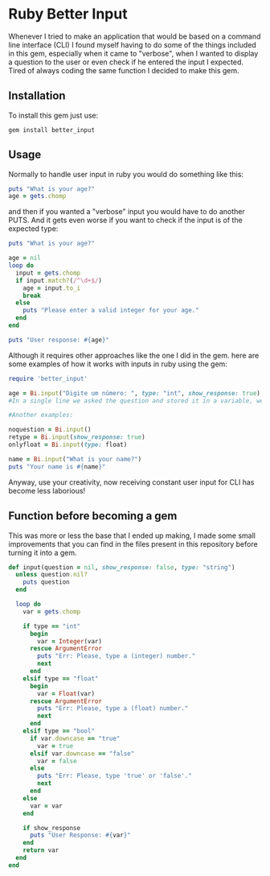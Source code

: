 # Ruby Better Input

Whenever I tried to make an application that would be based on a command line interface (CLI) I found myself having to do some of the things included in this gem, especially when it came to "verbose", when I wanted to display a question to the user or even check if he entered the input I expected. Tired of always coding the same function I decided to make this gem.

## Installation

To install this gem just use:

```shell
gem install better_input
```


## Usage
Normally to handle user input in ruby ​you would do something like this:
```ruby
puts "What is your age?"
age = gets.chomp
```
and then if you wanted a "verbose" input you would have to do another PUTS. And it gets even worse if you want to check if the input is of the expected type:
```ruby
puts "What is your age?"

age = nil
loop do
  input = gets.chomp
  if input.match?(/^\d+$/)
    age = input.to_i
    break
  else
    puts "Please enter a valid integer for your age."
  end
end

puts "User response: #{age}"
```
Although it requires other approaches like the one I did in the gem. here are some examples of how it works with inputs in ruby ​​using the gem:
```ruby
require 'better_input'

age = Bi.input("Digite um número: ", type: "int", show_response: true)
#In a single line we asked the question and stored it in a variable, we made sure it was the type we wanted and we even made the answer appear!
```
```ruby
#Another examples:

noquestion = Bi.input()
retype = Bi.input(show_response: true)
onlyfloat = Bi.input(type: float)

name = Bi.input("What is your name?")
puts "Your name is #{name}"
```
Anyway, use your creativity, now receiving constant user input for CLI has become less laborious!

## Function before becoming a gem
This was more or less the base that I ended up making, I made some small improvements that you can find in the files present in this repository before turning it into a gem.
```ruby
def input(question = nil, show_response: false, type: "string")
  unless question.nil?
    puts question
  end

  loop do
    var = gets.chomp

    if type == "int"
      begin
        var = Integer(var)
      rescue ArgumentError
        puts "Err: Please, type a (integer) number."
        next
      end
    elsif type == "float"
      begin
        var = Float(var)
      rescue ArgumentError
        puts "Err: Please, type a (float) number."
        next
      end
    elsif type == "bool"
      if var.downcase == "true"
        var = true
      elsif var.downcase == "false"
        var = false
      else
        puts "Err: Please, type 'true' or 'false'."
        next
      end
    else
      var = var
    end

    if show_response
      puts "User Response: #{var}"
    end
    return var
  end
end
```
